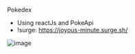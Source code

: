 Pokedex

- Using reactJs and PokeApi
- !surge: https://joyous-minute.surge.sh/


![image](https://user-images.githubusercontent.com/56774876/209714040-65d1434d-3b18-410f-9dc0-e8c840a7393d.png)

